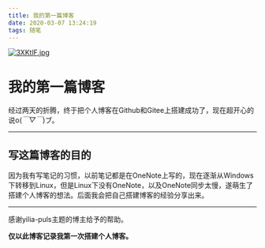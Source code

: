 ```yaml
---
title: 我的第一篇博客
date: 2020-03-07 13:24:19
tags: 随笔
---
```


[![3XKtlF.jpg](https://s2.ax1x.com/2020/03/07/3XKtlF.jpg)](https://imgchr.com/i/3XKtlF)

<!--more-->

# 我的第一篇博客

​	经过两天的折腾，终于把个人博客在Github和Gitee上搭建成功了，现在超开心的说o(*￣▽￣*)ブ。



------

## 写这篇博客的目的

​	因为我有写笔记的习惯，以前笔记都是在OneNote上写的，现在逐渐从Windows下转移到Linux，但是Linux下没有OneNote，以及OneNote同步太慢，遂萌生了搭建个人博客的想法。后面我会把自己搭建博客的经验分享出来。



-----

感谢yilia-puls主题的博主给予的帮助。



**仅以此博客记录我第一次搭建个人博客。**




